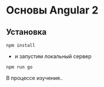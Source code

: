﻿# Основы Angular 2
## Установка
```
npm install
```
- и запустим локальный сервер
```
npm run go
```

В процессе изучения..